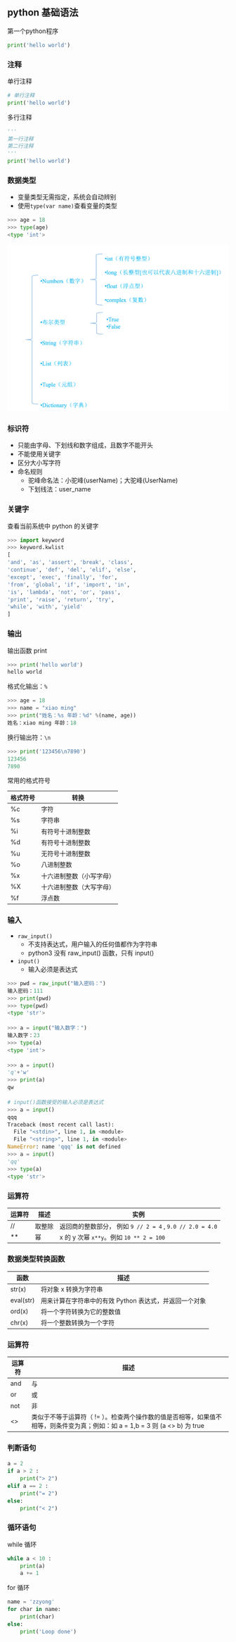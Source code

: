 ## python 基础语法

第一个python程序

```py
print('hello world')
```

### 注释
单行注释

```py
# 单行注释
print('hello world')
```

多行注释

```py
''' 
第一行注释
第二行注释
'''
print('hello world')
```

### 数据类型
- 变量类型无需指定，系统会自动辨别
- 使用`type(var name)`查看变量的类型

```py
>>> age = 18
>>> type(age)
<type 'int'>
```

![](./imgs/var_type.png)


### 标识符
- 只能由字母、下划线和数字组成，且数字不能开头
- 不能使用关键字
- 区分大小写字符
- 命名规则
	- 驼峰命名法：小驼峰(userName)；大驼峰(UserName)
	- 下划线法：user_name

### 关键字
查看当前系统中 python 的关键字

```py
>>> import keyword
>>> keyword.kwlist
[
'and', 'as', 'assert', 'break', 'class', 
'continue', 'def', 'del', 'elif', 'else', 
'except', 'exec', 'finally', 'for', 
'from', 'global', 'if', 'import', 'in', 
'is', 'lambda', 'not', 'or', 'pass', 
'print', 'raise', 'return', 'try', 
'while', 'with', 'yield'
]
```

### 输出
输出函数 print

```py
>>> print('hello world')
hello world
```

格式化输出：`%`

```py
>>> age = 18
>>> name = "xiao ming"
>>> print("姓名：%s 年龄：%d" %(name, age))
姓名：xiao ming 年龄：18
```

换行输出符：`\n`

```py
>>> print('123456\n7890')
123456
7890
```

常用的格式符号

|格式符号|转换|
|---|---|
|%c|字符|
|%s|字符串|
|%i|有符号十进制整数|
|%d|有符号十进制整数|
|%u|无符号十进制整数|
|%o|八进制整数|
|%x|十六进制整数（小写字母）|
|%X|十六进制整数（大写字母）|
|%f|浮点数|

### 输入
- `raw_input()`
	- 不支持表达式，用户输入的任何值都作为字符串
	- python3 没有 raw_input() 函数，只有 input() 
- `input()`
	- 输入必须是表达式

```py
>>> pwd = raw_input("输入密码：")
输入密码：111
>>> print(pwd)
>>> type(pwd)
<type 'str'>

>>> a = input("输入数字：")
输入数字：23
>>> type(a)
<type 'int'>

>>> a = input()
'q'+'w'
>>> print(a)
qw

# input()函数接受的输入必须是表达式
>>> a = input()
qqq
Traceback (most recent call last):
  File "<stdin>", line 1, in <module>
  File "<string>", line 1, in <module>
NameError: name 'qqq' is not defined
>>> a = input()
'qq'
>>> type(a)
<type 'str'>
```

### 运算符
|运算符|描述|实例|
|---|---|---|
|//|取整除|返回商的整数部分， 例如 `9 // 2 = 4` , `9.0 // 2.0 = 4.0`|
|**|幂|x 的 y 次幂 `x**y`。例如 `10 ** 2 = 100`|

### 数据类型转换函数
|函数|描述|
|---|---|
|str(x)|将对象 x 转换为字符串|
|eval(str)|用来计算在字符串中的有效 Python 表达式，并返回一个对象|
|ord(x)|将一个字符转换为它的整数值|
|chr(x)|将一个整数转换为一个字符|

### 运算符
|运算符|描述|
|---|---|
| and | 与 |
|or| 或|
| not | 非|
|<>| 类似于不等于运算符（ != ）。检查两个操作数的值是否相等，如果值不相等，则条件变为真；例如：如 a = 1,b = 3 则 (a <> b) 为 true|

### 判断语句
```py
a = 2
if a > 2 :
    print("> 2")
elif a == 2 :
    print("= 2")   
else:
    print("< 2")
```

### 循环语句
while 循环

```py
while a < 10 :
	print(a)
	a += 1
```

for 循环

```py
name = 'zzyong'
for char in name:
	print(char)
else:
	print('Loop done')
```